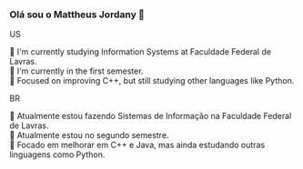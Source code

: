 ### Olá sou o Mattheus Jordany 👋 <br>

US

🔭 I'm currently studying Information Systems at Faculdade Federal de Lavras. <br>
🌱 I'm currently in the first semester. <br>
👯 Focused on improving C++, but still studying other languages like Python. <br>

BR

🔭 Atualmente estou fazendo Sistemas de Informação na Faculdade Federal de Lavras. <br>
🌱 Atualmente estou no segundo semestre. <br>
👯 Focado em melhorar em C++ e Java, mas ainda estudando outras linguagens como Python.
